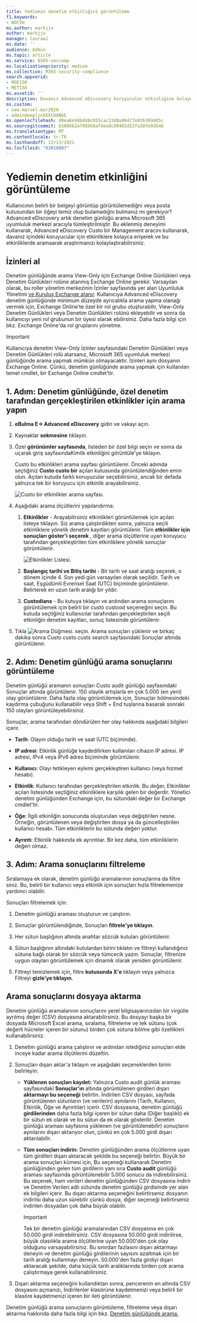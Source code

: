 ```yaml
---
title: Yediemin denetim etkinliğini görüntüleme
f1.keywords:
- NOCSH
ms.author: markjjo
author: markjjo
manager: laurawi
ms.date: ''
audience: Admin
ms.topic: article
ms.service: O365-seccomp
ms.localizationpriority: medium
ms.collection: M365-security-compliance
search.appverid:
- MOE150
- MET150
ms.assetid: ''
description: Davanız Advanced eDiscovery koruyucular etkinliğine kolayca erişmek ve bu etkinlikte arama yapmak için Özel Koruyucu Yönetim aracını kullanın.
ms.custom:
- seo-marvel-mar2020
- admindeeplinkEXCHANGE
ms.openlocfilehash: d0ea6e94bd48c055cac23d8a96477e036369dd5c
ms.sourcegitcommit: b1066b2a798568afdea9c09401d52fa38fe93546
ms.translationtype: MT
ms.contentlocale: tr-TR
ms.lasthandoff: 12/13/2021
ms.locfileid: "63018807"
---
```

# <a name="view-custodian-audit-activity"></a>Yediemin denetim etkinliğini görüntüleme

Kullanıcının belirli bir belgeyi görüntüp görüntülemediğni veya posta kutusundan bir öğeyi temiz olup bulamadığnı bulmanız mı gerekiyor? Advanced eDiscovery artık denetim günlüğü arama Microsoft 365 uyumluluk merkezi aracıyla tümleştirilmiştir. Bu eklenmiş deneyimi kullanarak, Advanced eDiscovery Custo bir Management aracını kullanarak, davanız içindeki koruyucular için etkinliklere kolayca erişerek ve bu etkinliklerde aramaarak araştırmanızı kolaylaştırabilirsiniz.

## <a name="get-permissions"></a>İzinleri al

Denetim günlüğünde arama View-Only için Exchange Online Günlükleri veya Denetim Günlükleri rolüne atanmış Exchange Online gerekir. Varsayılan olarak, bu roller yönetim merkezinin İzinler sayfasında yer alan Uyumluluk Yönetimi <a href="https://go.microsoft.com/fwlink/p/?linkid=2059104" target="_blank">ve Kuruluş Exchange atanır</a>. Kullanıcıya Advanced eDiscovery denetim günlüğünde minimum düzeyde ayrıcalıkla arama yapma olanağı vermek için, Exchange Online'te özel bir rol grubu oluşturabilir, View-Only Denetim Günlükleri veya Denetim Günlükleri rolünü ekleyebilir ve sonra da kullanıcıyı yeni rol grubunun bir üyesi olarak ebilirsiniz. Daha fazla bilgi için bkz. Exchange Online'da rol gruplarını yönetme.

> [!IMPORTANT]
> Kullanıcıya denetim View-Only İzinler sayfasındaki Denetim Günlükleri veya Denetim Günlükleri rolü atarsanız, Microsoft 365 uyumluluk merkezi günlüğünde arama yapmak mümkün olmayacaktır. İzinleri aynı dosyanın Exchange Online. Çünkü, denetim günlüğünde arama yapmak için kullanılan temel cmdlet, bir Exchange Online cmdlet'tir.

## <a name="step-1-search-the-audit-log-for-activities-performed-by-a-custodian"></a>1. Adım: Denetim günlüğünde, özel denetim tarafından gerçekleştirilen etkinlikler için arama yapın

1. **eBulma E-> Advanced eDiscovery** gidin ve vakayı açın.
  
2. Kaynaklar **sekmesine** tıklayın.
  
3. Özel **görünümler sayfasında**, listeden bir özel bilgi seçin ve sonra da uçarak giriş sayfasındaKimlik etkinliğini görüntüle'ye tıklayın.

    Custo bu etkinlikleri arama sayfası görüntülenir. Önceki adımda seçtiğiniz **Custo custo bir** açılan kutusunda görüntülendiğinden emin olun. Açılan kutuda farklı koruyucular seçebilirsiniz, ancak bir defada yalnızca tek bir koruyucu için etkinlik arayabilirsiniz.

    ![Custo bir etkinlikler arama sayfası.](../media/AeDCustodianActivities1.png)
   
4. Aşağıdaki arama ölçütlerini yapılandırma:
      
   1. **Etkinlikler** - Arayabilirsiniz etkinlikleri görüntülemek için açılan listeye tıklayın. Siz arama çalıştırdikten sonra, yalnızca seçili etkinliklere yönelik denetim kayıtları görüntülenir. Tüm **etkinlikler için sonuçları göster'i seçerek** , diğer arama ölçütlerine uyan koruyucu tarafından gerçekleştirilen tüm etkinliklere yönelik sonuçlar görüntülenir.

      ![Etkinlikler Listesi.](../media/CustodianActivityAudit.PNG)
      
   1. **Başlangıç tarihi ve Bitiş tarihi** - Bir tarih ve saat aralığı seçerek, o dönem içinde 4. Son yedi gün varsayılan olarak seçilidir. Tarih ve saat, Eşgüdümli Evrensel Saat (UTC) biçiminde görüntülenir. Belirterek en uzun tarih aralığı bir yıldır.
      
   1. **Custodians** - Bu kutuya tıklayın ve ardından arama sonuçlarını görüntülemek için belirli bir custo custood seçeneğini seçin. Bu kutuda seçtiğiniz kullanıcılar tarafından gerçekleştirilen seçili etkinliğin denetim kayıtları, sonuç listesinde görüntülenir.
      
5. Tıkla ![Arama Düğmesi.](../media/SearchButton.PNG)  seçin. Arama sonuçları yüklenir ve birkaç dakika sonra Custo custo custs search sayfasındaki Sonuçlar altında görüntülenir. 

## <a name="step-2-view-the-audit-log-search-results"></a>2. Adım: Denetim günlüğü arama sonuçlarını görüntüleme

Denetim günlüğü aramanın sonuçları Custo audit günlüğü sayfasındaki Sonuçlar altında görüntülenir. 150 olaylık artışlarla en çok 5.000 (en yeni) olay görüntülenir. Daha fazla olay görüntülemek için, Sonuçlar bölmesindeki kaydırma çubuğunu kullanabilir veya Shift + End tuşlarına basarak sonraki 150 olayları görüntüleyebilirsiniz.

Sonuçlar, arama tarafından döndürülen her olay hakkında aşağıdaki bilgileri içerir.
- **Tarih**: Olayın olduğu tarih ve saat (UTC biçiminde).

- **IP adresi**: Etkinlik günlüğe kaydedilirken kullanılan cihazın IP adresi. IP adresi, IPv4 veya IPv6 adres biçiminde görüntülenir.

- **Kullanıcı**: Olayı tetikleyen eylemi gerçekleştiren kullanıcı (veya hizmet hesabı).

- **Etkinlik**: Kullanıcı tarafından gerçekleştirilen etkinlik. Bu değer, Etkinlikler açılan listesinde seçtiğiniz etkinliklere karşılık gelen bir değerdir. Yönetici denetim günlüğünden Exchange için, bu sütundaki değer bir Exchange cmdlet'tir.

- **Öğe**: İlgili etkinliğin sonucunda oluşturulan veya değiştirilen nesne. Örneğin, görüntülenen veya değiştirilen dosya ya da güncelleştirilen kullanıcı hesabı. Tüm etkinliklerin bu sütunda değeri yoktur.

- **Ayrıntı**: Etkinlik hakkında ek ayrıntılar. Bir kez daha, tüm etkinliklerin değeri olmaz.

## <a name="step-3-filter-the-search-results"></a>3. Adım: Arama sonuçlarını filtreleme

Sıralamaya ek olarak, denetim günlüğü aramalarının sonuçlarına da filtre siniz. Bu, belirli bir kullanıcı veya etkinlik için sonuçları hızla filtrelemenize yardımcı olabilir. 

Sonuçları filtrelemek için:

 1. Denetim günlüğü araması oluşturun ve çalıştırın.
  
2. Sonuçlar görüntülendiğinde, Sonuçları **filtrele'ye tıklayın**.
 
3. Her sütun başlığının altında anahtar sözcük kutuları görüntülenir.
  
4. Sütun başlığının altındaki kutulardan birini tıklatın ve filtreyi kullandığınız sütuna bağlı olarak bir sözcük veya tümcecik yazın. Sonuçlar, filtrenize uygun olayları görüntülemek için dinamik olarak yeniden görüntülenir.
  
5. Filtreyi temizlemek için, filtre **kutusunda X'e** tıklayın veya yalnızca Filtreyi **gizle'ye tıklayın**.

## <a name="export-the-search-results-to-a-file"></a>Arama sonuçlarını dosyaya aktarma

Denetim günlüğü aramalarının sonuçlarını yerel bilgisayarınızdan bir virgülle ayrılmış değer (CSV) dosyasına aktarabilirsiniz. Bu dosyayı başka bir dosyada Microsoft Excel arama, sıralama, filtreleme ve tek sütunu (çok değerli hücreler içeren bir sütunu) birden çok sütuna bölme gibi özellikleri kullanabilirsiniz.

1. Denetim günlüğü arama çalıştırın ve ardından istediğiniz sonuçları elde inceye kadar arama ölçütlerini düzeltin.
  
2. Sonuçları dışarı aktar'a tıklayın ve aşağıdaki seçeneklerden birini belirleyin:

    - **Yüklenen sonuçları kaydet:** Yalnızca Custo audit günlük araması sayfasındaki **Sonuçlar'ın** altında görüntülenen girdileri dışarı **aktarmayı bu seçeneği** belirtin. İndirilen CSV dosyası, sayfada görüntülenen sütunların (ve verilerin) aynılarını (Tarih, Kullanıcı, Etkinlik, Öğe ve Ayrıntılar) içerir. CSV dosyasına, denetim günlüğü **girdilerinden** daha fazla bilgi içeren bir sütun daha (Diğer başlıklı) ek bir sütun ek olarak ve bu sütun da ek olarak gösterilir. Denetim günlüğü araması sayfasına yüklenen (ve görüntülenebilir) sonuçların aynılarını dışarı aktarıyor olun, çünkü en çok 5.000 girdi dışarı aktarılabilir.
        
    - **Tüm sonuçları indirin:** Denetim günlüğünden arama ölçütlerine uyan tüm girdileri dışarı aktaracak şekilde bu seçeneği belirtin. Büyük bir arama sonuçları kümesi için, Bu seçeneği kullanarak Denetim günlüğünden gelen tüm girdilerin yanı sıra **Custo audit** günlüğü araması sayfasında görüntülenebilir 5.000 sonucu da indirebilirsiniz. Bu seçenek, ham verileri denetim günlüğünden CSV dosyasına indirir ve Denetim Verileri adlı sütunda denetim günlüğü girdisinde yer alan ek bilgileri içerir. Bu dışarı aktarma seçeneğini belirtirseniz dosyanın indirilsi daha uzun sürebilir çünkü dosya, diğer seçeneği belirtirseniz indirilen dosyadan çok daha büyük olabilir.
    
      > [!IMPORTANT]
      > Tek bir denetim günlüğü aramalarından CSV dosyasına en çok 50.000 girdi indirebilirsiniz. CSV dosyasına 50.000 girdi indirilirse, büyük olasılıkla arama ölçütlerine uyan 50.000'den çok olay olduğunu varsayabilirsiniz. Bu sınırdan fazlasını dışarı aktarmayı deneyin ve denetim günlüğü girdilerinin sayısını azaltmak için bir tarih aralığı kullanmayı deneyin. 50.000'den fazla girdiyi dışarı aktaracak şekilde, daha küçük tarih aralıklarında birden çok arama çalıştırmaya gerek kullanabilirsiniz.
        

3. Dışarı aktarma seçeneğini kullandıktan sonra, pencerenin en altında CSV dosyasını açmanızı, İndirilenler klasörüne kaydetmenizi veya belirli bir klasöre kaydetmenizi içeren bir ileti görüntülenir.

Denetim günlüğü arama sonuçlarını görüntüleme, filtreleme veya dışarı aktarma hakkında daha fazla bilgi için bkz. [Denetim günlüğünde arama.](search-the-audit-log-in-security-and-compliance.md)
